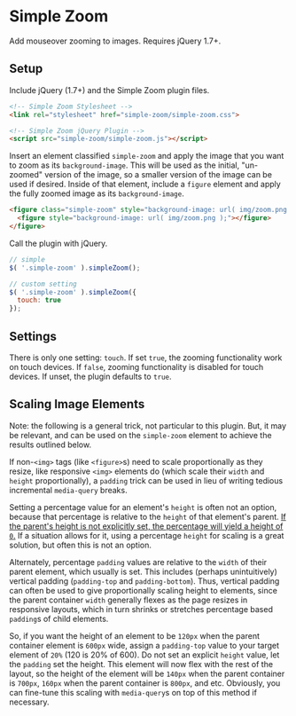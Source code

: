 # Simple Zoom
Add mouseover zooming to images. Requires jQuery 1.7+.

## Setup

Include jQuery (1.7+) and the Simple Zoom plugin files.

```html
<!-- Simple Zoom Stylesheet -->
<link rel="stylesheet" href="simple-zoom/simple-zoom.css">

<!-- Simple Zoom jQuery Plugin -->
<script src="simple-zoom/simple-zoom.js"></script>
```

Insert an element classified `simple-zoom` and apply the image that you want to zoom as its `background-image`. This will be used as the initial, "un-zoomed" version of the image, so a smaller version of the image can be used if desired. Inside of that element, include a `figure` element and apply the fully zoomed image as its `background-image`.

```html
<figure class="simple-zoom" style="background-image: url( img/zoom.png );">
  <figure style="background-image: url( img/zoom.png );"></figure>
</figure>
```

Call the plugin with jQuery.

```javascript
// simple
$( '.simple-zoom' ).simpleZoom();

// custom setting
$( '.simple-zoom' ).simpleZoom({
  touch: true
});
```

## Settings

There is only one setting: `touch`. If set `true`, the zooming functionality work on touch devices. If `false`, zooming functionality is disabled for touch devices. If unset, the plugin defaults to `true`.

## Scaling Image Elements

Note: the following is a general trick, not particular to this plugin. But, it may be relevant, and can be used on the `simple-zoom` element to achieve the results outlined below.

If non-`<img>` tags (like `<figure>`s) need to scale proportionally as they resize, like responsive `<img>` elements do (which scale their `width` and `height` proportionally), a `padding` trick can be used in lieu of writing tedious incremental `media-query` breaks.

Setting a percentage value for an element's `height` is often not an option, because that percentage is relative to the `height` of that element's parent. [If the parent's height is not explicitly set, the percentage will yield a height of `0`.](https://stackoverflow.com/questions/1622027/percentage-height-html-5-css) If a situation allows for it, using a percentage `height` for scaling is a great solution, but often this is not an option.

Alternately, percentage `padding` values are relative to the `width` of their parent element, which usually is set. This includes (perhaps unintuitively) vertical padding (`padding-top` and `padding-bottom`). Thus, vertical padding can often be used to give proportionally scaling height to elements, since the parent container `width` generally flexes as the page resizes in responsive layouts, which in turn shrinks or stretches percentage based `padding`s of child elements.

So, if you want the height of an element to be `120px` when the parent container element is `600px` wide, assign a `padding-top` value to your target element of `20%` (120 is 20% of 600). Do not set an explicit `height` value, let the `padding` set the height. This element will now flex with the rest of the layout, so the height of the element will be `140px` when the parent container is `700px`, `160px` when the parent container is `800px`, and etc. Obviously, you can fine-tune this scaling with `media-query`s on top of this method if necessary.